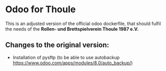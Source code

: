 Odoo for Thoule
=====

This is an adjusted version of the official odoo dockerfile, that should fulfil the needs of the **Rollen- und Brettspielverein Thoule 1987 e.V.**

Changes to the original version: 
----- 
* Installation of pysftp (to be able to use autobackup https://www.odoo.com/apps/modules/8.0/auto_backup/)
